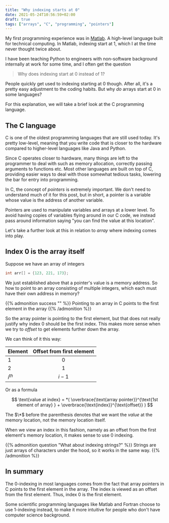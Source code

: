 ```yaml
---
title: "Why indexing starts at 0"
date: 2021-05-24T10:56:59+02:00
draft: true
tags: ["arrays", "C", "programming", "pointers"]
---
```


My first programming experience was in [Matlab](https://www.mathworks.com/products/matlab.html). A high-level language built for technical computing. In Matlab, indexing start at 1, which I at the time never thought twice about.

I have been teaching Python to engineers with non-software background internally at work for some time, and I often get the question

> Why does indexing start at $0$ instead of $1$?

People quickly get used to indexing starting at $0$ though. After all, it's a pretty easy adjustment to the coding habits. But why *do* arrays start at $0$ in some languages?  

For this explanation, we will take a brief look at the C programming language.

## The C language

C is one of the oldest programming languages that are still used today. It's pretty low-level, meaning that you write code that is closer to the hardware compared to higher-level languages like Java and Python.

Since C operates closer to hardware, many things are left to the programmer to deal with such as memory allocation, correctly passing arguments to functions etc. Most other languages are built on top of C, providing easier ways to deal with those somewhat tedious tasks, lowering the bar for entry into programming.

In C, the concept of *pointers* is extremely important. We don't need to understand much of it for this post, but in short, a pointer is a variable whose value is the address of another variable.

Pointers are used to manipulate variables and arrays at a lower level. To avoid having copies of variables flying around in our C code, we instead pass around information saying "you can find the value at this location".

Let's take a further look at this in relation to *array* where indexing comes into play.

## Index $0$ is the array itself

Suppose we have an array of integers

```c
int arr[] = {123, 221, 173};
```

We just established above that a pointer's value is a memory address. So how to point to an array consisting of multiple integers, which each must have their own address in memory?

{{% admonition success "" %}}
Pointing to an array in C points to the first element in the array
{{% /admonition %}}

So the array pointer is pointing to the first element, but that does not really justify why index $0$ should be the first index.
This makes more sense when we try to *offset* to get elements further down the array.

We can think of it this way:

<center>

| Element   | Offset from first element |
| :-------- |:---------------:  |
| 1     | 0                 |
| 2    | 1                 |
| $i^{th}$  | $i-1$             |
</center>

Or as a formula

$$
\text{value at index} = *( \overbrace{\text{array pointer}}^{\text{1st element of array} } + \overbrace{\text{index}}^{\text{offset}} )
$$

The $\*$ before the parenthesis denotes that we want the *value* at the memory location, not the memory location itself.

When we view an index in this fashion, namely as an offset from the first element's memory location, it makes sense to use $0$ indexing.

{{% admonition question "What about indexing strings?" %}}
Strings are just arrays of characters under the hood, so it works in the same way.
{{% /admonition %}}

## In summary

The $0$-indexing in most languages comes from the fact that array pointers in C points to the first element in the array. The index is viewed as an offset from the first element. Thus, index $0$ is the first element.

Some scientific programming languages like Matlab and Fortran choose to use $1$-indexing instead, to make it more intuitive for people who don't have computer science background.
